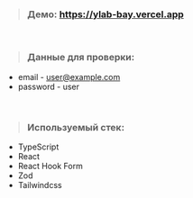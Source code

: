 > ### Демо: https://ylab-bay.vercel.app

<br />

> ### Данные для проверки:

- email - user@example.com
- password - user

<br />

> ### Используемый стек:

- TypeScript
- React
- React Hook Form
- Zod
- Tailwindcss
